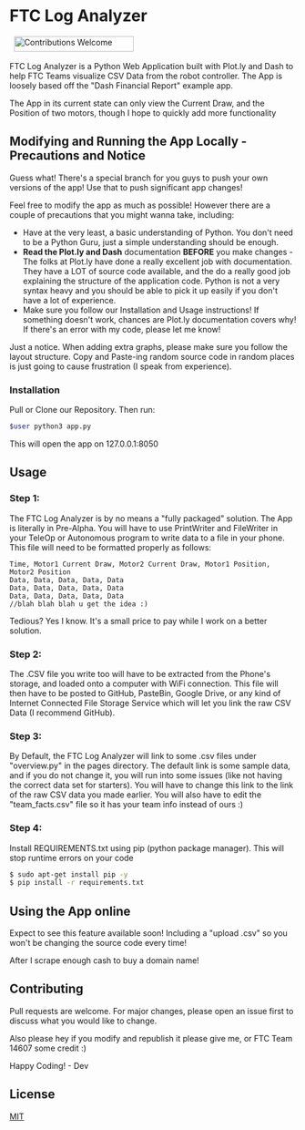 # FTC Log Analyzer

<a href="https://www.python.org" title="Python3" rel="nofollow"><img src="https://camo.githubusercontent.com/a0d623269ff36bc9067a80c610dcdd99a408c557/68747470733a2f2f696d672e736869656c64732e696f2f62616467652f4d6164655f776974682d507974686f6e332d7265643f7374796c653d666f722d7468652d6261646765266c6f676f3d707974686f6e" alt="" data-canonical-src="https://img.shields.io/badge/Made_with-Python3-red?style=for-the-badge&amp;logo=python" style="max-width:100%;"></a>
<a href="https://code.visualstudio.com/" title="Visual Studio Code" rel="nofollow"><img src="https://camo.githubusercontent.com/1f196a70319fe0ca59e4ebc920bc5a3da87a10e8/68747470733a2f2f696d672e736869656c64732e696f2f62616467652f4944452d56697375616c5f53747564696f5f436f64652d7265643f7374796c653d666f722d7468652d6261646765266c6f676f3d76697375616c2d73747564696f2d636f6465" alt="" data-canonical-src="https://img.shields.io/badge/IDE-Visual_Studio_Code-red?style=for-the-badge&amp;logo=visual-studio-code" style="max-width:100%;"></a>
<img alt="Contributions Welcome" src="https://camo.githubusercontent.com/da04b11eb09a13269b08225b3b88851ddb705e78/68747470733a2f2f696d672e736869656c64732e696f2f62616467652f636f6e747269627574696f6e732d77656c636f6d652d677265656e3f7374796c653d666c6174" data-canonical-src="https://img.shields.io/badge/contributions-welcome-green?style=flat" style="max-width:100%;" width="210px" height="27"></a>

FTC Log Analyzer is a Python Web Application built with Plot.ly and Dash to help FTC Teams visualize CSV Data from the robot controller. The App is loosely based off the "Dash Financial Report" example app.

The App in its current state can only view the Current Draw, and the Position of two motors, though I hope to quickly add more functionality


## Modifying and Running the App Locally - Precautions and Notice
Guess what! There's a special branch for you guys to push your own versions of the app! Use that to push significant app changes!

Feel free to modify the app as much as possible! However there are a couple of precautions that you might wanna take, including:

- Have at the very least, a basic understanding of Python. You don't need to be a Python Guru, just a simple understanding should be enough.
- **Read the Plot.ly and Dash** documentation **BEFORE** you make changes
      - The folks at Plot.ly have done a really excellent job with documentation. They have a LOT of source code available, and the do a really good job explaining the structure of the application code. Python is not a very syntax heavy and you should be able to pick it up easily if you don't have a lot of experience.
- Make sure you follow our Installation and Usage instructions! If something doesn't work, chances are Plot.ly documentation covers why! If there's an error with my code, please let me know!

Just a notice. When adding extra graphs, please make sure you follow the layout structure. Copy and Paste-ing random source code in random places is just going to cause frustration (I speak from experience). 

### Installation

Pull or Clone our Repository. Then run:

```bash
$user python3 app.py
```
This will open the app on 127.0.0.1:8050


## Usage
### Step 1:

The FTC Log Analyzer is by no means a "fully packaged" solution. The App is literally in Pre-Alpha. You will have to use PrintWriter and FileWriter in your TeleOp or Autonomous program to write data to a file in your phone. This file will need to be formatted properly as follows:
```
Time, Motor1 Current Draw, Motor2 Current Draw, Motor1 Position, Motor2 Position
Data, Data, Data, Data, Data
Data, Data, Data, Data, Data
Data, Data, Data, Data, Data
//blah blah blah u get the idea :)
```
Tedious? Yes I know. It's a small price to pay while I work on a better solution.

### Step 2:

The .CSV file you write too will have to be extracted from the Phone's storage, and loaded onto a computer with WiFi connection. This file will then have to be posted to GitHub, PasteBin, Google Drive, or any kind of Internet Connected File Storage Service which will let you link the raw CSV Data (I recommend GitHub).

### Step 3:

By Default, the FTC Log Analyzer will link to some .csv files under "overview.py" in the pages directory. The default link is some sample data, and if you do not change it, you will run into some issues (like not having the correct data set for starters). You will have to change this link to the link of the raw CSV data you made earlier. You will also have to edit the "team_facts.csv" file so it has your team info instead of ours :)

### Step 4:
Install REQUIREMENTS.txt using pip (python package manager). This will stop runtime errors on your code
```bash
$ sudo apt-get install pip -y
$ pip install -r requirements.txt
```
## Using the App online
Expect to see this feature available soon! Including a "upload .csv" so you won't be changing the source code every time!

After I scrape enough cash to buy a domain name!

## Contributing
Pull requests are welcome. For major changes, please open an issue first to discuss what you would like to change.

Also please hey if you modify and republish it please give me, or FTC Team 14607 some credit :)

Happy Coding! - Dev

## License
[MIT](https://choosealicense.com/licenses/mit/)
